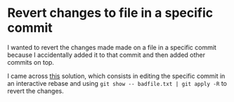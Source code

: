 # Revert changes to file in a specific commit

I wanted to revert the changes made made on a file in a specific commit because I accidentally added it to that commit and then added other commits on top.

I came across [this](https://stackoverflow.com/a/32528151/1821422) solution, which consists in editing the specific commit in an interactive rebase and using `git show -- badfile.txt | git apply -R` to revert the changes.